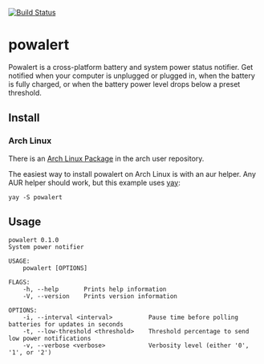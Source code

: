[![Build
Status](https://travis-ci.org/zonotope/powalert.svg?branch=master)](https://travis-ci.org/zonotope/powalert)

# powalert

Powalert is a cross-platform battery and system power status notifier. Get
notified when your computer is unplugged or plugged in, when the battery is
fully charged, or when the battery power level drops below a preset threshold.

## Install

### Arch Linux

There is an [Arch Linux Package](https://aur.archlinux.org/packages/powalert/)
in the arch user repository.

The easiest way to install powalert on Arch Linux is with an aur helper. Any AUR
helper should work, but this example uses [yay](https://github.com/Jguer/yay):

```
yay -S powalert
```

## Usage

```
powalert 0.1.0
System power notifier

USAGE:
    powalert [OPTIONS]

FLAGS:
    -h, --help       Prints help information
    -V, --version    Prints version information

OPTIONS:
    -i, --interval <interval>          Pause time before polling batteries for updates in seconds
    -t, --low-threshold <threshold>    Threshold percentage to send low power notifications
    -v, --verbose <verbose>            Verbosity level (either '0', '1', or '2')
```
